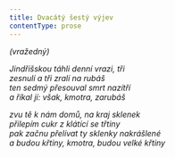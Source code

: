 ```yaml
---
title: Dvacátý šestý výjev
contentType: prose
---
```


_(vražedný)_

_Jindřišskou táhli denní vrazi, tři  
zesnulí a tři zralí na rubáš  
ten sedmý přesouval smrt nazítří  
a říkal jí: však, kmotra, zarubáš_

_zvu tě k nám domů, na kraj sklenek  
přilepím cukr z klátící se třtiny  
pak začnu přelívat ty sklenky nakrášlené  
a budou křtiny, kmotra, budou velké křtiny_
